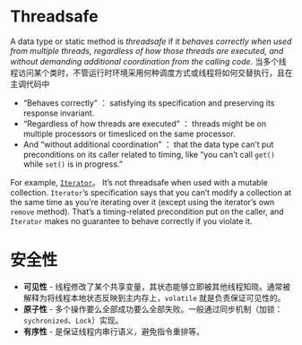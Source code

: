 # Threadsafe
A data type or static method is _threadsafe_ if it *behaves correctly when used from multiple threads, regardless of how those threads are executed, and without demanding additional coordination from the calling code*.
当多个线程访问某个类时，不管运行时环境采用何种调度方式或线程将如何交替执行，且在主调代码中

-  “Behaves correctly” ： satisfying its specification and preserving its response invariant.
-   “Regardless of how threads are executed” ： threads might be on multiple processors or timesliced on the same processor.
-   And “without additional coordination” ： that the data type can’t put preconditions on its caller related to timing, like “you can’t call `get()` while `set()` is in progress.”

For example,  [`Iterator`](http://docs.oracle.com/en/java/javase/15/docs/api/java.base/java/util/Iterator.html)。
It’s not threadsafe when used with a mutable collection. `Iterator`’s specification says that you can’t modify a collection at the same time as you’re iterating over it (except using the iterator’s own `remove` method). That’s a timing-related precondition put on the caller, and `Iterator` makes no guarantee to behave correctly if you violate it.


# 安全性

-   **可见性** - 线程修改了某个共享变量，其状态能够立即被其他线程知晓。通常被解释为将线程本地状态反映到主内存上，`volatile` 就是负责保证可见性的。
-   **原子性** - 多个操作要么全部成功要么全部失败。一般通过同步机制（加锁：`sychronized`、`Lock`）实现。
-   **有序性** - 是保证线程内串行语义，避免指令重排等。

